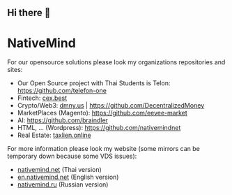## Hi there 👋

# NativeMind

For our opensource solutions please look my organizations repositories and sites:
- Our Open Source project with Thai Students is Telon: https://github.com/telefon-one
- Fintech: <a href="https://cex.best/">cex.best</a>
- Crypto/Web3: <a href="https://dmny.us/">dmny.us</a> | https://github.com/DecentralizedMoney
- MarketPlaces (Magento): https://github.com/eevee-market
- AI: https://github.com/braindler
- HTML, ... (Wordpress): https://github.com/nativemindnet
- Real Estate: <a href="https://taxlien.online/">taxlien.online</a>

For more information please look my website (some mirrors can be temporary down because some VDS issues):
- <a href="https://nativemind.net/">nativemind.net</a> (Thai version)
- <a href="https://en.nativemind.net/">en.nativemind.net</a> (English version)
- <a href="https://nativemind.ru/">nativemind.ru</a> (Russian version)
